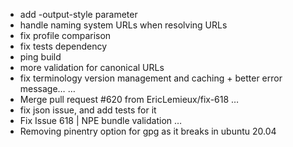 * add -output-style parameter
* handle naming system URLs when resolving URLs
* fix profile comparison
* fix tests dependency
* ping build
* more validation for canonical URLs
* fix terminology version management and caching + better error message… …
* Merge pull request #620 from EricLemieux/fix-618 …
* fix json issue, and add tests for it
* Fix Issue 618 | NPE bundle validation …
* Removing pinentry option for gpg as it breaks in ubuntu 20.04
